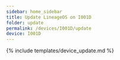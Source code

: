 ```yaml
---
sidebar: home_sidebar
title: Update LineageOS on I001D
folder: update
permalink: /devices/I001D/update
device: I001D
---
```

{% include templates/device_update.md %}
